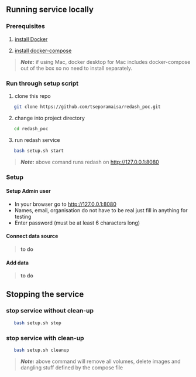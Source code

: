 ## Running service locally

### Prerequisites

1. [install Docker](https://docs.docker.com/engine/install/)

2. [install docker-compose](https://docs.docker.com/compose/install/)

> **_Note:_** if using Mac, docker desktop for Mac includes docker-compose out of the box so no need to install separately.

### Run through setup script

1. clone this repo

```bash
   git clone https://github.com/tseporamaisa/redash_poc.git
```   
2. change into project directory

```bash
   cd redash_poc
```
3. run redash service

```bash
   bash setup.sh start
```

> **_Note:_** above comand runs redash on http://127.0.0.1:8080    

### Setup

#### Setup Admin user

- In your browser go to http://127.0.0.1:8080 
- Names, email, organisation do not have to be real just fill in anything for testing
- Enter password (must be at least 6 characters long)

#### Connect data source    
> **to do**

#### Add data
> **to do**

## Stopping the service    
    
### stop service without clean-up   
```bash
   bash setup.sh stop 
```    
### stop service with clean-up   
```bash
   bash setup.sh cleanup
```
> **_Note:_** above command will remove all volumes, delete images and dangling stuff defined by the compose file